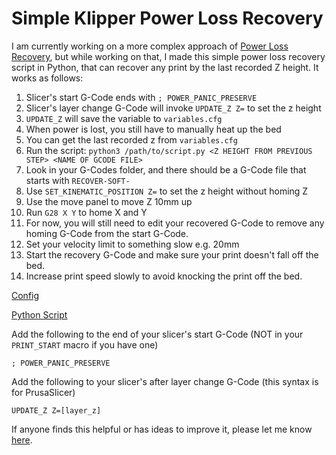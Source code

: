 # Simple Klipper Power Loss Recovery

I am currently working on a more complex approach of [Power Loss Recovery](https://klipper.discourse.group/t/wip-power-loss-recovery/14478), but while working on that, I made this simple power loss recovery script in Python, that can recover any print by the last recorded Z height. It works as follows:
1. Slicer's start G-Code ends with `; POWER_PANIC_PRESERVE`
2. Slicer's layer change G-Code will invoke `UPDATE_Z Z=` to set the z height
3. `UPDATE_Z` will save the variable to `variables.cfg`
4. When power is lost, you still have to manually heat up the bed
5. You can get the last recorded z from `variables.cfg`
6. Run the script: `python3 /path/to/script.py <Z HEIGHT FROM PREVIOUS STEP> <NAME OF GCODE FILE>`
7. Look in your G-Codes folder, and there should be a G-Code file that starts with `RECOVER-SOFT-`
8. Use `SET_KINEMATIC_POSITION Z=` to set the z height without homing Z
9. Use the move panel to move Z 10mm up
10. Run `G28 X Y` to home X and Y
11. For now, you will still need to edit your recovered G-Code to remove any homing G-Code from the start G-Code.
12. Set your velocity limit to something slow e.g. 20mm
13. Start the recovery G-Code and make sure your print doesn't fall off the bed.
14. Increase print speed slowly to avoid knocking the print off the bed.

[Config](https://github.com/3DCoded/klipper-simple-power-loss-recovery/blob/main/powerloss.cfg)

[Python Script](https://github.com/3DCoded/klipper-simple-power-loss-recovery/blob/main/powerloss.py)

Add the following to the end of your slicer's start G-Code (NOT in your `PRINT_START` macro if you have one)
```
; POWER_PANIC_PRESERVE
```

Add the following to your slicer's after layer change G-Code (this syntax is for PrusaSlicer)
```
UPDATE_Z Z=[layer_z]
```

If anyone finds this helpful or has ideas to improve it, please let me know [here](https://klipper.discourse.group/t/simple-power-loss-recovery/15534).

